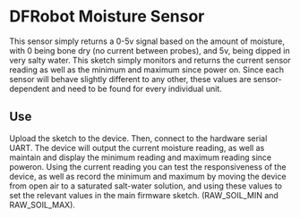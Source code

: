 # DFRobot Moisture Sensor

This sensor simply returns a 0-5v signal based on the amount of moisture, with 0 being bone dry (no current between probes), and 5v, being dipped in very salty water. This sketch simply monitors and returns the current sensor reading as well as the minimum and maximum since power on. Since each sensor will behave slightly different to any other, these values are sensor-dependent and need to be found for every individual unit.

## Use

Upload the sketch to the device. Then, connect to the hardware serial UART. The device will output the current moisture reading, as well as maintain and display the minimum reading and maximum reading since poweron. Using the current reading you can test the responsiveness of the device, as well as record the minimum and maximum by moving the device from open air to a saturated salt-water solution, and using these values to set the relevant values in the main firmware sketch. (RAW_SOIL_MIN and RAW_SOIL_MAX).